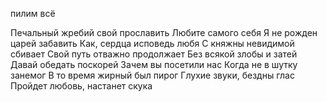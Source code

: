пилим всё

Печальный жребий свой прославить
Любите самого себя
Я не рожден царей забавить
Как, сердца исповедь любя
С княжны невидимой сбивает
Свой путь отважно продолжает
Без всякой злобы и затей
Давай обедать поскорей
Зачем вы посетили нас
Когда не в шутку занемог
В то время жирный был пирог
Глухие звуки, бездны глас
Пройдет любовь, настанет скука
